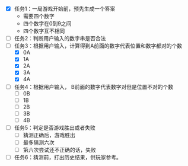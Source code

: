  - [x] 任务1：一局游戏开始前，预先生成一个答案
    * 需要四个数字
    * 四个数字在0到9之间
    * 四个数字互不相同
 - [ ] 任务2：判断用户输入的数字串是否合法
 - [ ] 任务3：根据用户输入，计算得到A前面的数字代表位置和数字都对的个数
    - [x] 0A
    - [x] 1A
    - [x] 2A
    - [x] 3A
    - [x] 4A
 - [ ] 任务4：根据用户输入， B前面的数字代表数字对但是位置不对的个数
    - [ ] 0B
    - [ ] 1B
    - [ ] 2B
    - [ ] 3B
    - [ ] 4B
 - [ ] 任务5：判定是否游戏胜出或者失败
    - [ ] 猜测正确后，游戏胜出
    - [ ] 最多猜测六次
    - [ ] 第六次尝试还不正确的话，失败
 - [ ] 任务6：猜测前，打出历史结果，供玩家参考。